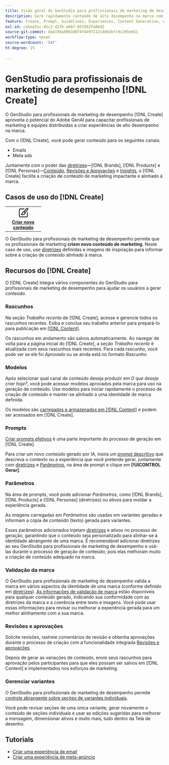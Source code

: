 ```yaml
---
title: Visão geral do GenStudio para profissionais de marketing de desempenho [!DNL Create]
description: Gere rapidamente conteúdo de alto desempenho na marca com IA gerativa no Adobe GenStudio para profissionais de marketing de desempenho [!DNL Create].
feature: Create, Prompt, Guidelines, Experiences, Content Generation, Approval
exl-id: ca5ee31c-d2c2-42fb-a6bf-05fd63fe86d2
source-git-commit: dab19da0063d6f4f4497112c4063bfc9c285e651
workflow-type: tm+mt
source-wordcount: '547'
ht-degree: 1%

---
```


# GenStudio para profissionais de marketing de desempenho [!DNL Create]

O GenStudio para profissionais de marketing de desempenho [!DNL Create] aproveita o potencial do Adobe GenAI para capacitar profissionais de marketing e equipes distribuídas a criar experiências de alto desempenho na marca.

Com o [!DNL Create], você pode gerar conteúdo para os seguintes canais:

* Emails
* Meta ads
<!-- * Social media images and ads
* Display ads -->

Juntamente com o poder das [diretrizes](/help/user-guide/guidelines/overview.md)—[!DNL Brands], [!DNL Products] e [!DNL Personas]—[Conteúdo](/help/user-guide/content/overview.md), [Revisões e Aprovações](/help/user-guide/approvals/overview.md) e [Insights](/help/user-guide/insights/overview.md), o [!DNL Create] facilita a criação de conteúdo de marketing impactante e alinhado à marca.

## Casos de uso do [!DNL Create]

<table style="table-layout:fixed">
<tr style="border: 0;">
   <td align="center" valign="top" width="100">
      <a href="/help/tutorials/tutorials.md">
      <img alt="Criar novo conteúdo" src="../../assets/icons/icon-create.svg" width="35">
      </a>
      <div>
         <a href="/help/tutorials/tutorials.md">
         <strong>Criar novo conteúdo</strong>
         </a>
      </div>
   </td>
   <!-- <td align="center" valign="top" width="100">
      <a href="/help/user-guide/content/overview.md">
      <img alt="Re-use existing content" src="../../assets/icons/icon-addContent.svg" width="35">
      </a>
      <div>
         <a href="/help/user-guide/content/overview.md">
         <strong>Re-use existing content</strong>
         </a>
      </div>
   </td>
   <td align="center" valign="top" width="100">
      <a href="../create/generate-variants.md">
      <img alt="Generate variants of approved content" src="../../assets/icons/icon-template.svg" width="35">
      </a>
      <div>
         <a href="../create/generate-variants.md">
         <strong>Generate variants of approved content</strong>
         </a>
      </div>
   </td> -->
</tr>
</table>

O GenStudio para profissionais de marketing de desempenho permite que os profissionais de marketing **criem novo conteúdo de marketing**. Neste caso de uso, use [diretrizes](/help/user-guide/guidelines/overview.md) definidas e imagens de inspiração para informar sobre a criação de conteúdo alinhado à marca.
<!-- * **Re-use existing content** - In this use case, upload an existing email, ad, or image to GenStudio for Performance Marketers and use the power of Adobe generative AI technology to revise and improve existing content. 
* **Generate variants of approved content** - In this use case, [generate variations of content that is approved by stakeholders](generate-variants.md) and published to [!DNL Content]. -->

## Recursos do [!DNL Create]

O [!DNL Create] integra vários componentes do GenStudio para profissionais de marketing de desempenho para ajudar os usuários a gerar conteúdo.

### Rascunhos

Na seção _Trabalho recente_ de [!DNL Create], acesse e gerencie todos os rascunhos recentes. Exiba e conclua seu trabalho anterior para prepará-lo para publicação em [[!DNL Content]](/help/user-guide/content/overview.md).

Os rascunhos em andamento são salvos automaticamente. Ao navegar de volta para a página inicial do [!DNL Create], a seção _Trabalho recente_ é atualizada com seus rascunhos mais recentes. Para cada rascunho, você pode ver se ele foi _Aprovado_ ou se ainda está no formato _Rascunho_.

### Modelos

Após selecionar qual canal de conteúdo deseja produzir em _O que deseja criar hoje?_, você pode acessar modelos aprovados pela marca para uso na geração de conteúdo. Use modelos para iniciar rapidamente o processo de criação de conteúdo e manter-se alinhado a uma identidade de marca definida.

Os modelos são [carregados e armazenados em [!DNL Content]](/help/user-guide/content/overview.md) e podem ser acessados em [!DNL Create].

### Prompts

[Criar prompts efetivos](/help/user-guide/effective-prompts.md) é uma parte importante do processo de geração em [!DNL Create].

Para criar um novo conteúdo gerado por IA, insira um [prompt descritivo](/help/user-guide/effective-prompts.md) que descreva o contexto ou a experiência que você pretende gerar, juntamente com [diretrizes](/help/user-guide/guidelines/overview.md) e [_Parâmetros_](#parameters), na área de prompt e clique em **[!UICONTROL Gerar]**.

### Parâmetros

Na área de prompts, você pode adicionar _Parâmetros_, como [!DNL Brands], [!DNL Products] e [!DNL Personas] (diretrizes) ou ativos para moldar a experiência gerada.

As imagens carregadas em _Parâmetros_ são usadas em variantes geradas e informam a cópia de conteúdo (texto) gerada para variantes.

Esses parâmetros adicionados injetam [diretrizes](/help/user-guide/guidelines/overview.md) e ativos no processo de geração, garantindo que o conteúdo seja personalizado para alinhar-se à identidade abrangente de uma marca. É recomendável adicionar diretrizes ao seu GenStudio para profissionais de marketing de desempenho e usá-las durante o processo de geração de conteúdo, pois elas melhoram muito a criação de conteúdo adequado na marca.

### Validação da marca

O GenStudio para profissionais de marketing de desempenho valida a marca em vários aspectos da identidade de uma marca (conforme definido em [diretrizes](/help/user-guide/guidelines/overview.md)). [As informações de validação de marca](/help/user-guide/guidelines/brand-validation.md) estão disponíveis para qualquer conteúdo gerado, indicando sua conformidade com as diretrizes da marca e a coerência entre texto e imagens. Você pode usar essas informações para revisar ou melhorar a experiência gerada para um melhor alinhamento com a sua marca.

### Revisões e aprovações

Solicite revisões, rastreie comentários de revisão e obtenha aprovações durante o processo de criação com a funcionalidade integrada [Revisões e aprovações](/help/user-guide/approvals/overview.md).

Depois de gerar as variações de conteúdo, envie seus rascunhos para aprovação pelos participantes para que eles possam ser salvos em [!DNL Content] e implementados nos esforços de marketing.

### Gerenciar variantes

O GenStudio para profissionais de marketing de desempenho permite [controle abrangente sobre seções de variantes individuais](/help/user-guide/create/manage-variants.md).

Você pode revisar seções de uma única variante, gerar novamente o conteúdo de seções individuais e usar as edições sugeridas para melhorar a mensagem, dimensionar ativos e muito mais, tudo dentro da Tela de desenho.

## Tutorials

* [Criar uma experiência de email](/help/tutorials/create-email-experience.md)
* [Criar uma experiência de meta-anúncio](/help/tutorials/create-meta-ad.md)

<!-- ### Anatomy of an email experience

## Prerequisites for using Create -->
